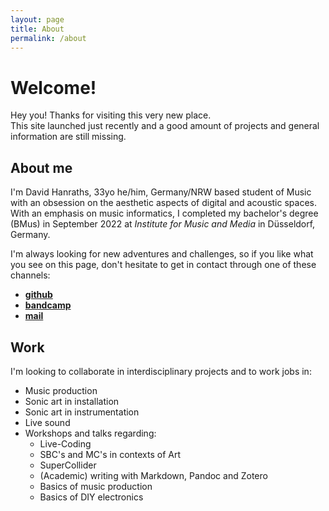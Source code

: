 ```yaml
---
layout: page
title: About
permalink: /about
---
```


# Welcome! 

Hey you! Thanks for visiting this very new place.  
This site launched just recently and a good amount of projects and general information are still missing. 

## About me

<!--- MMus - *Klang und Realität* - 1. semester - RSH Düsseldorf   --->
I'm David Hanraths, 33yo he/him, Germany/NRW based student of Music with an obsession on the aesthetic aspects of digital and acoustic spaces.  
With an emphasis on music informatics, I completed my bachelor's degree (BMus) in September 2022 at *Institute for Music and Media* in Düsseldorf, Germany. 

I'm always looking for new adventures and challenges, so if you like what you see on this page, don't hesitate to get in contact through one of these channels:  
- [**github**](https:github.com/{{site.github_username}})  
- [**bandcamp**](https://davidhanraths.bandcamp.com)  
- [**mail**](mailto:d.hanraths(at)web.de)  

## Work

I'm looking to collaborate in interdisciplinary projects and to work jobs in:
- Music production 
- Sonic art in installation 
- Sonic art in instrumentation
- Live sound
- Workshops and talks regarding:
	- Live-Coding
	- SBC's and MC's in contexts of Art
	- SuperCollider 
	- (Academic) writing with Markdown, Pandoc and Zotero
	- Basics of music production
	- Basics of DIY electronics

